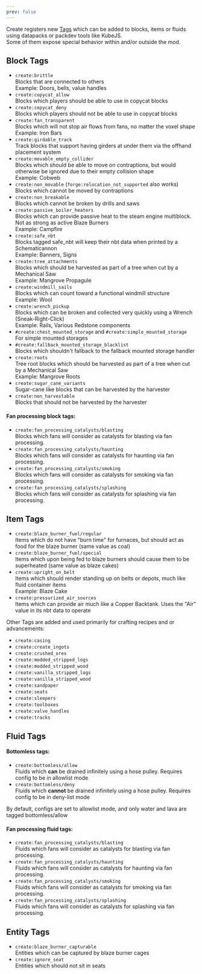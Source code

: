 ```yaml
---
prev: false
---
```


Create registers new [Tags](https://minecraft.wiki/w/Tag) which can be added to blocks, items or fluids using datapacks
or packdev tools like KubeJS.  
Some of them expose special behavior within and/or outside the mod.

## Block Tags

- `create:brittle`\
  Blocks that are connected to others\
  Example: Doors, bells, value handles
- `create:copycat_allow`\
  Blocks which players should be able to use in copycat blocks
- `create:copycat_deny`\
  Blocks which players should not be able to use in copycat blocks
- `create:fan_transparent`\
  Blocks which will not stop air flows from fans, no matter the voxel shape\
  Example: Iron Bars
- `create:girdable_track`\
  Track blocks that support having girders at under them via the offhand placement system
- `create:movable_empty_collider`\
  Blocks which should be able to move on contraptions, but would otherwise be ignored due to their empty collision
  shape\
  Example: Cobweb
- `create:non_movable` (`forge:relocation_not_supported` also works)\
  Blocks which cannot be moved by contraptions
- `create:non_breakable`\
  Blocks which cannot be broken by drills and saws
- `create:passive_boiler_heaters`\
  Blocks which can provide passive heat to the steam engine multiblock. Not as strong as active Blaze Burners\
  Example: Campfire
- `create:safe_nbt`\
  Blocks tagged safe_nbt will keep their nbt data when printed by a Schematicannon\
  Example: Banners, Signs
- `create:tree_attachments`\
  Blocks which should be harvested as part of a tree when cut by a Mechanical Saw\
  Example: Mangrove Propagule
- `create:windmill_sails`\
  Blocks which can count toward a functional windmill structure\
  Example: Wool
- `create:wrench_pickup`\
  Blocks which can be broken and collected very quickly using a Wrench (Sneak-Right-Click)\
  Example: Rails, Various Redstone components
- `#create:chest_mounted_storage` and `#create:simple_mounted_storage`\
  For simple mounted storages
- `#create:fallback_mounted_storage_blacklist`\
  Blocks which shouldn't fallback to the fallback mounted storage handler
- `create:roots`\
  Tree root blocks which should be harvested as part of a tree when cut by a Mechanical Saw\
  Example: Mangrove Roots
- `create:sugar_cane_variants`\
  Sugar-cane like blocks that can be harvested by the harvester
- `create:non_harvestable`\
  Blocks that should not be harvested by the harvester

#### Fan processing block tags:

- `create:fan_processing_catalysts/blasting`\
  Blocks which fans will consider as catalysts for blasting via fan processing.
- `create:fan_processing_catalysts/haunting`\
  Blocks which fans will consider as catalysts for haunting via fan processing.
- `create:fan_processing_catalysts/smoking`\
  Blocks which fans will consider as catalysts for smoking via fan processing.
- `create:fan_processing_catalysts/splashing`\
  Blocks which fans will consider as catalysts for splashing via fan processing.

## Item Tags

- `create:blaze_burner_fuel/regular`\
  Items which do not have "burn time" for furnaces, but should act as food for the blaze burner (same value as coal)
- `create:blaze_burner_fuel/special`\
  Items which upon being fed to blaze burners should cause them to be superheated (same value as blaze cakes)
- `create:upright_on_belt`\
  Items which should render standing up on belts or depots, much like fluid container items\
  Example: Blaze Cake
- `create:pressurized_air_sources`\
  Items which can provide air much like a Copper Backtank. Uses the "Air" value in its nbt data to operate

Other Tags are added and used primarily for crafting recipes and or advancements:

- `create:casing`
- `create:create_ingots`
- `create:crushed_ores`
- `create:modded_stripped_logs`
- `create:modded_stripped_wood`
- `create:vanilla_stripped_logs`
- `create:vanilla_stripped_wood`
- `create:sandpaper`
- `create:seats`
- `create:sleepers`
- `create:toolboxes`
- `create:valve_handles`
- `create:tracks`

## Fluid Tags

#### Bottomless tags:

- `create:bottomless/allow`\
  Fluids which **can** be drained infinitely using a hose pulley. Requires config to be in allowlist mode
- `create:bottomless/deny`\
  Fluids which **cannot** be drained infinitely using a hose pulley. Requires config to be in deny-list mode

By default, configs are set to allowlist mode, and only water and lava are tagged bottomless/allow

#### Fan processing fluid tags:

- `create:fan_processing_catalysts/blasting`\
  Fluids which fans will consider as catalysts for blasting via fan processing.
- `create:fan_processing_catalysts/haunting`\
  Fluids which fans will consider as catalysts for haunting via fan processing.
- `create:fan_processing_catalysts/smoking`\
  Fluids which fans will consider as catalysts for smoking via fan processing.
- `create:fan_processing_catalysts/splashing`\
  Fluids which fans will consider as catalysts for splashing via fan processing.

## Entity Tags

- `create:blaze_burner_capturable`\
  Entities which can be captured by blaze burner cages
- `create:ignore_seat`\
  Entities which should not sit in seats
